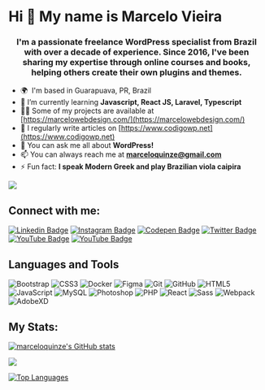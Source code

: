 Hi 👋 My name is Marcelo Vieira
===============================

<h3 align="center">I'm a passionate freelance WordPress specialist from Brazil with over a decade of experience. Since 2016, I've been sharing my expertise through online courses and books, helping others create their own plugins and themes.</h3>

* 🌍  I'm based in Guarapuava, PR, Brazil
* 🌱 I’m currently learning **Javascript, React JS, Laravel, Typescript**
* 👨‍💻 Some of my projects are available at [https://marcelowebdesign.com/](https://marcelowebdesign.com/)
*  📝 I regularly write articles on [https://www.codigowp.net](https://www.codigowp.net)
*  💬 You can ask me all about **WordPress!**
*  📫 You can always reach me at **marceloquinze@gmail.com**
*  ⚡ Fun fact: **I speak Modern Greek and play Brazilian viola caipira**

<a href="https://www.github.com/marceloquinze" target="_blank" rel="noreferrer"><img
src="https://img.shields.io/github/followers/marceloquinze?logo=github&style=for-the-badge&color=0891b2&labelColor=1c1917" /></a>

## Connect with me:

[![Linkedin Badge](https://img.shields.io/badge/-marceloxvieira-blue?style=flat-square&logo=Linkedin&logoColor=white&link=https://linkedin.com/in/marceloxvieira/)](https://linkedin.com/in/marceloxvieira/)
[![Instagram Badge](https://img.shields.io/badge/-wpparadevs-purple?style=flat-square&logo=instagram&logoColor=white&link=https://instagram.com/wpparadevs)](https://instagram.com/wpparadevs)
[![Codepen Badge](https://img.shields.io/badge/-marceloquinze-purple?style=flat-square&logo=codepen&logoColor=white&link=https://codepen.io/marceloquinze)](https://codepen.io/marceloquinze)
[![Twitter Badge](https://img.shields.io/badge/-marcelaoxvieira-blue?style=flat-square&logo=twitter&logoColor=white&link=https://twitter.com/marcelaoxvieira)](https://twitter.com/marcelaoxvieira)
[![YouTube Badge](https://img.shields.io/badge/-wpparadevs-red?style=flat-square&logo=youtube&logoColor=white&link=https://www.youtube.com/@marceloxv)](https://www.youtube.com/@marceloxv)
[![YouTube Badge](https://img.shields.io/badge/-wpparadevs-red?style=flat-square&logo=youtube&logoColor=white&link=https://www.youtube.com/@marceloxvieira)](https://www.youtube.com/@marceloxvieira)

## Languages and Tools

![Bootstrap](https://img.shields.io/badge/-Bootstrap-563D7C?style=flat-square&logo=bootstrap)
![CSS3](https://img.shields.io/badge/-CSS3-1572B6?style=flat-square&logo=css3)
![Docker](https://img.shields.io/badge/-Docker-black?style=flat-square&logo=docker)
![Figma](https://img.shields.io/badge/-Figma-black?style=flat-square&logo=figma)
![Git](https://img.shields.io/badge/-Git-black?style=flat-square&logo=git)
![GitHub](https://img.shields.io/badge/-GitHub-181717?style=flat-square&logo=github)
![HTML5](https://img.shields.io/badge/-HTML5-E34F26?style=flat-square&logo=html5&logoColor=white)
![JavaScript](https://img.shields.io/badge/-JavaScript-black?style=flat-square&logo=javascript)
![MySQL](https://img.shields.io/badge/-MySQL-black?style=flat-square&logo=mysql)
![Photoshop](https://img.shields.io/badge/-Photoshop-black?style=flat-square&logo=photoshop)
![PHP](https://img.shields.io/badge/-PHP-black?style=flat-square&logo=php)
![React](https://img.shields.io/badge/-React-black?style=flat-square&logo=react)
![Sass](https://img.shields.io/badge/-Sass-black?style=flat-square&logo=sass)
![Webpack](https://img.shields.io/badge/-Webpack-black?style=flat-square&logo=webpack)
![AdobeXD](https://img.shields.io/badge/-AdobeXD-black?style=flat-square&logo=adobexd)

## My Stats: 

<a href="http://www.github.com/marceloquinze"><img src="https://github-readme-stats-sigma-five.vercel.app/api?username=marceloquinze&show_icons=true&hide=&count_private=true&title_color=0891b2&text_color=000000&icon_color=0891b2&bg_color=ffffff&hide_border=true&show_icons=true" alt="marceloquinze's GitHub stats" /></a>

<a href="http://www.github.com/marceloquinze"><img src="https://github-readme-streak-stats.herokuapp.com/?user=marceloquinze&stroke=000000&background=ffffff&ring=0891b2&fire=0891b2&currStreakNum=000000&currStreakLabel=0891b2&sideNums=000000&sideLabels=000000&dates=000000&hide_border=true" /></a>

<a href="https://github.com/marceloquinze" align="left"><img src="https://github-readme-stats-sigma-five.vercel.app/api/top-langs/?username=marceloquinze&langs_count=10&title_color=0891b2&text_color=000000&icon_color=0891b2&bg_color=ffffff&hide_border=true&locale=en&custom_title=Top%20%Languages" alt="Top Languages" /></a>
